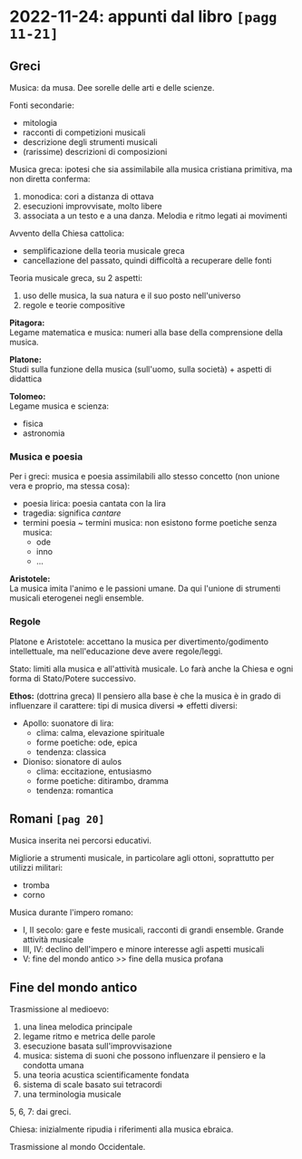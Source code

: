 # 2022-11-24: appunti dal libro `[pagg 11-21]`

## Greci

Musica: da musa. Dee sorelle delle arti e delle scienze.

Fonti secondarie:
- mitologia
- racconti di competizioni musicali
- descrizione degli strumenti musicali
- (rarissime) descrizioni di composizioni

Musica greca: ipotesi che sia assimilabile alla musica cristiana primitiva, ma non diretta conferma:
1. monodica: cori a distanza di ottava
2. esecuzioni improvvisate, molto libere
3. associata a un testo e a una danza. Melodia e ritmo legati ai movimenti

Avvento della Chiesa cattolica:
- semplificazione della teoria musicale greca
- cancellazione del passato, quindi difficoltà a recuperare delle fonti

Teoria musicale greca, su 2 aspetti:
1. uso delle musica, la sua natura e il suo posto nell'universo
2. regole e teorie compositive

**Pitagora:** \
Legame matematica e musica: numeri alla base della comprensione della musica.

**Platone:** \
Studi sulla funzione della musica (sull'uomo, sulla società) + aspetti di didattica

**Tolomeo:** \
Legame musica e scienza:
- fisica
- astronomia

### Musica e poesia

Per i greci: musica e poesia assimilabili allo stesso concetto (non unione vera e proprio, ma stessa cosa):
- poesia lirica: poesia cantata con la lira
- tragedia: significa _cantare_
- termini poesia ~ termini musica: non esistono forme poetiche senza musica:
    + ode
    + inno
    + …

**Aristotele:** \
La musica imita l'animo e le passioni umane. Da qui l'unione di strumenti musicali eterogenei negli ensemble.

### Regole

Platone e Aristotele: accettano la musica per divertimento/godimento intellettuale, ma nell'educazione deve avere regole/leggi.

Stato: limiti alla musica e all'attività musicale. Lo farà anche la Chiesa e ogni forma di Stato/Potere successivo.

**Ethos:** (dottrina greca)
Il pensiero alla base è che la musica è in grado di influenzare il carattere: tipi di musica diversi => effetti diversi:
- Apollo: suonatore di lira:
    + clima: calma, elevazione spirituale
    + forme poetiche: ode, epica
    + tendenza: classica
- Dioniso: sionatore di aulos
    + clima: eccitazione, entusiasmo
    + forme poetiche: ditirambo, dramma
    + tendenza: romantica

## Romani `[pag 20]`

Musica inserita nei percorsi educativi.

Migliorie a strumenti musicale, in particolare agli ottoni, soprattutto per utilizzi militari:
- tromba
- corno

Musica durante l'impero romano:
- I, II secolo: gare e feste musicali, racconti di grandi ensemble. Grande attività musicale
- III, IV: declino dell'impero e minore interesse agli aspetti musicali
- V: fine del mondo antico >> fine della musica profana

## Fine del mondo antico

Trasmissione al medioevo:
1. una linea melodica principale
2. legame ritmo e metrica delle parole
3. esecuzione basata sull'improvvisazione
4. musica: sistema di suoni che possono influenzare il pensiero e la condotta umana
5. una teoria acustica scientificamente fondata
6. sistema di scale basato sui tetracordi
7. una terminologia musicale

5, 6, 7: dai greci.

Chiesa: inizialmente ripudia i riferimenti alla musica ebraica.

Trasmissione al mondo Occidentale.